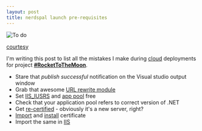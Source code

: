 ```yaml
---
layout: post
title: nerdspal launch pre-requisites
---
```


![To do](http://media4.onsugar.com/files/2014/01/16/081/n/1922441/f03ad4c4d1b6bbfb_shutterstock_160289540.jpg.xxxlarge_2x.jpg)

[courtesy](http://www.popsugar.com/smart-living/Career-Money-News-Jan-16-2014-33539493)

I'm writing this post to list all the mistakes I make during [cloud](http://cloud.google.com/) deployments for project [**#RocketToTheMoon**](https://nerdspal.com/).

 - Stare that *publish successful* notification on the Visual studio output window
 - Grab that awesome [URL rewrite module](http://stackoverflow.com/a/25317499/2404470)
 - Set [IIS_IUSRS](http://stackoverflow.com/a/18621550/2404470) and [app pool](http://stackoverflow.com/a/7334485/2404470) free
 - Check that your application pool refers to correct version of .NET
 - Get [re-certified](https://in.godaddy.com/help/request-an-ssl-certificate-562) - obviously it's a new server, right?
 - [Import](http://windows.microsoft.com/en-us/windows/import-export-certificates-private-keys#1TC=windows-7) and [install](https://in.godaddy.com/help/installing-an-ssl-certificate-in-microsoft-iis-5-and-6-4875) certificate
 - Import the same in [IIS](https://www.godaddy.com/help/installing-an-ssl-certificate-in-microsoft-iis-8-4951)
 
